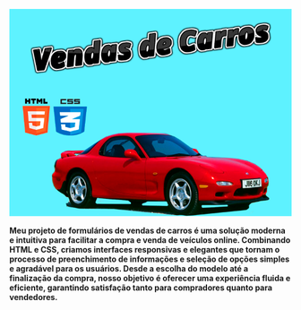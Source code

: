 ![Logo](https://github.com/fernando2k96/Venda-de-Carros/blob/main/img/logo.png)

**Meu projeto de formulários de vendas de carros é uma solução moderna e intuitiva para facilitar a compra e venda de veículos online. Combinando HTML e CSS, criamos interfaces responsivas e elegantes que tornam o processo de preenchimento de informações e seleção de opções simples e agradável para os usuários. Desde a escolha do modelo até a finalização da compra, nosso objetivo é oferecer uma experiência fluida e eficiente, garantindo satisfação tanto para compradores quanto para vendedores.**